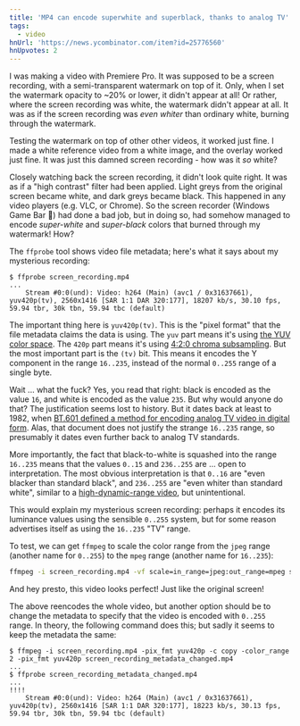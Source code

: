 ```yaml
---
title: 'MP4 can encode superwhite and superblack, thanks to analog TV'
tags:
  - video
hnUrl: 'https://news.ycombinator.com/item?id=25776560'
hnUpvotes: 2
---
```


I was making a video with Premiere Pro.
It was supposed to be a screen recording, with a semi-transparent watermark on top of it.
Only, when I set the watermark opacity to ~20% or lower, it didn't appear at all!
Or rather, where the screen recording was white, the watermark didn't appear at all.
It was as if the screen recording was _even whiter_ than ordinary white,
burning through the watermark.

Testing the watermark on top of other other videos, it worked just fine.
I made a white reference video from a white image, and the overlay worked just fine.
It was just this damned screen recording - how was it _so_ white?

Closely watching back the screen recording, it didn't look quite right.
It was as if a "high contrast" filter had been applied.
Light greys from the original screen became white, and dark greys became black.
This happened in any video players (e.g. VLC, or Chrome).
So the screen recorder (Windows Game Bar 🤔) had done a bad job,
but in doing so, had somehow managed to encode _super-white_ and _super-black_ colors
that burned through my watermark!
How?

The `ffprobe` tool shows video file metadata;
here's what it says about my mysterious recording:

```shell
$ ffprobe screen_recording.mp4
...
    Stream #0:0(und): Video: h264 (Main) (avc1 / 0x31637661), yuv420p(tv), 2560x1416 [SAR 1:1 DAR 320:177], 18207 kb/s, 30.10 fps, 59.94 tbr, 30k tbn, 59.94 tbc (default)
```

The important thing here is `yuv420p(tv)`.
This is the "pixel format" that the file metadata claims the data is using.
The `yuv` part means it's using [the YUV color space](https://en.wikipedia.org/wiki/YUV).
The `420p` part means it's using [4:2:0 chroma subsampling](https://en.wikipedia.org/wiki/Chroma_subsampling#4:2:0).
But the most important part is the `(tv)` bit.
This means it encodes the Y component in the range `16..235`, instead of the normal `0..255` range of a single byte.

Wait ... what the fuck?
Yes, you read that right: 
black is encoded as the value `16`, 
and white is encoded as the value `235`.
But why would anyone do that?
The justification seems lost to history.
But it dates back at least to 1982, when [BT.601 defined a method for encoding analog TV video in digital form](https://en.wikipedia.org/wiki/Rec._601).
Alas, that document does not justify the strange `16..235` range,
so presumably it dates even further back to analog TV standards.

More importantly,
the fact that black-to-white is squashed into the range `16..235`
means that the values `0..15` and `236..255` are ... open to interpretation.
The most obvious interpretation is that `0..16` are "even blacker than standard black",
and `236..255` are "even whiter than standard white",
similar to a [high-dynamic-range video](https://en.wikipedia.org/wiki/High-dynamic-range_video),
but unintentional.

This would explain my mysterious screen recording:
perhaps it encodes its luminance values using the sensible `0..255` system,
but for some reason advertises itself as using the `16..235` "TV" range.

To test, we can get `ffmpeg` to scale the color range
from the `jpeg` range (another name for `0..255`)
to the `mpeg` range (another name for `16..235`):

```bash
ffmpeg -i screen_recording.mp4 -vf scale=in_range=jpeg:out_range=mpeg screen_recording_reencoded.mp4
```

And hey presto, this video looks perfect! Just like the original screen!

The above reencodes the whole video, but another option should be to change the metadata
to specify that the video is encoded with `0..255` range.
In theory, the following command does this;
but sadly it seems to keep the metadata the same:

```shell
$ ffmpeg -i screen_recording.mp4 -pix_fmt yuv420p -c copy -color_range 2 -pix_fmt yuv420p screen_recording_metadata_changed.mp4
...
$ ffprobe screen_recording_metadata_changed.mp4
...                                                                  !!!! 
    Stream #0:0(und): Video: h264 (Main) (avc1 / 0x31637661), yuv420p(tv), 2560x1416 [SAR 1:1 DAR 320:177], 18223 kb/s, 30.13 fps, 59.94 tbr, 30k tbn, 59.94 tbc (default)
```
